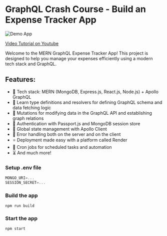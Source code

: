 # GraphQL Crash Course - Build an Expense Tracker App

![Demo App](https://i.ibb.co/ygxgbNm/Screenshot-11.png)

[Video Tutorial on Youtube](https://youtu.be/Vr-QHtbmd38)

Welcome to the MERN GraphQL Expense Tracker App! This project is designed to help you manage your expenses efficiently using a modern tech stack and GraphQL.

## Features:

- 🌟 Tech stack: MERN (MongoDB, Express.js, React.js, Node.js) + Apollo GraphQL
- 📝 Learn type definitions and resolvers for defining GraphQL schema and data fetching logic
- 🔄 Mutations for modifying data in the GraphQL API and establishing graph relations
- 🎃 Authentication with Passport.js and MongoDB session store
- 🚀 Global state management with Apollo Client
- 🐞 Error handling both on the server and on the client
- ⭐ Deployment made easy with a platform called Render
- 👾 Cron jobs for scheduled tasks and automation
- ⏳ And much more!

### Setup .env file

```js
MONGO_URI=...
SESSION_SECRET=...
```

### Build the app

```shell
npm run build
```

### Start the app

```shell
npm start
```
